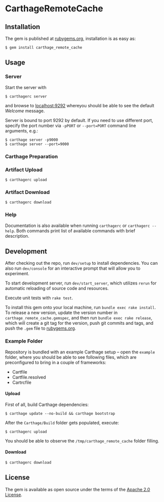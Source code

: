 # CarthageRemoteCache

## Installation

The gem is published at [rubygems.org](https://rubygems.org/gems/carthage_remote_cache), installation is as easy as:

    $ gem install carthage_remote_cache

## Usage

### Server

Start the server with

    $ carthagerc server

and browse to [localhost:9292](http://localhost:9292/) whereyou should be able to see the default _Welcome_ message.

Server is bound to port 9292 by default. If you need to use different port, specify the port number via `-pPORT` or `--port=PORT` command line arguments, e.g.:

    $ carthage server -p9000
    $ carthage server --port=9000

### Carthage Preparation

### Artifact Upload
    $ carthagerc upload

### Artifact Download
    $ carthagerc download

### Help

Documentation is also available when running `carthagerc` or `carthagerc --help`. Both commands print list of available commands with brief description.

## Development

After checking out the repo, run `dev/setup` to install dependencies. You can also run `dev/console` for an interactive prompt that will allow you to experiment.

To start development server, run `dev/start_server`, which utilizes `rerun` for automatic reloading of source code and resources.

Execute unit tests with `rake test`.

To install this gem onto your local machine, run `bundle exec rake install`. To release a new version, update the version number in `carthage_remote_cache.gemspec`, and then run `bundle exec rake release`, which will create a git tag for the version, push git commits and tags, and push the `.gem` file to [rubygems.org](https://rubygems.org/gems/carthage_remote_cache).

### Example Folder

Repository is bundled with an example Carthage setup – open the `example` folder, where  you should be able to see following files, which are preconfigured to bring in a couple of frameworks:
- Cartfile
- Cartfile.resolved
- Cartrcfile

#### Upload

First of all, build Carthage dependencies:

    $ carthage update --no-build && carthage bootstrap

After the `Carthage/Build` folder gets populated, execute:

    $ carthagerc upload

You should be able to observe the `/tmp/carthage_remote_cache` folder filling.

#### Download

    $ carthagerc download

## License

The gem is available as open source under the terms of the [Apache 2.0 License](https://opensource.org/licenses/Apache-2.0).
